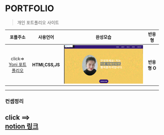 # PORTFOLIO
>개인 포트폴리오 사이트 

|포플주소|사용언어|완성모습|반응형|
|:--:|:--:|:--:|:--:|
|click=><br>[Yoni 포트폴리오](http://alterego.dothome.co.kr/Portfolio/)|<strong>HTMl,CSS,JS</strong>|<img src="./img/완성모습/완성모습.gif" width="550px">|**반응형 O** |

---

### 컨셉정리

click ==><br>[notion 링크](https://heavenly-ant-3f9.notion.site/Portfollo-WebSite-016f1c7f822d404eb0aa01feba9d9c98)
---